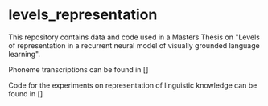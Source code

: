 # levels_representation

This repository contains data and code used in a Masters Thesis on "Levels of representation in a recurrent neural model of visually grounded language learning".

Phoneme transcriptions can be found in []

Code for the experiments on representation of linguistic knowledge can be found in []
